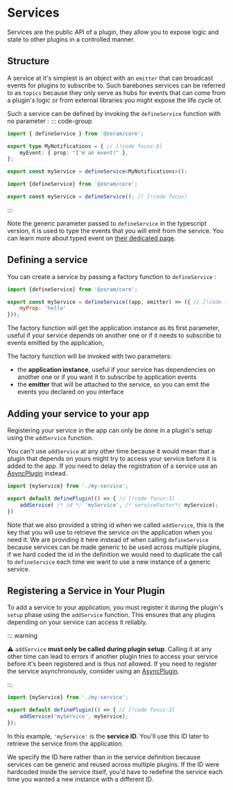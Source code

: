 # Services

Services are the public API of a plugin, they allow you to expose logic and
state to other plugins in a controlled manner.

## Structure

A service at it's simplest is an object with an `emitter` that can broadcast
events for plugins to subscribe to. Such barebones services can be referred to
as
`topics` because they only serve as hubs for events that can come from a
plugin's logic or from external libraries you might expose the life cycle of.

Such a service can be defined by invoking the `defineService` function with no
parameter :
::: code-group

```ts [TypeScript]
import { defineService } from '@zoram/core';

export type MyNotifications = { // [!code focus:6]
	myEvent: { prop: "I'm an event!" },
};

export const myService = defineService<MyNotifications>(); 
```

```js [JavaScript]
import {defineService} from '@zoram/core';

export const myService = defineService(); // [!code focus]
```

:::

Note the generic parameter passed to `defineService` in the typescript version,
it is used to type the events that you will emit from the service. You can learn
more about typed event
on [their dedicated page](/guide/concepts-in-depth/typing-events).

## Defining a service

You can create a service by passing a factory function to `defineService` :

```js
import {defineService} from '@zoram/core';

export const myService = defineService((app, emitter) => ({ // [!code focus:3]
	myProp: 'hello'
}));
```

The factory function will get the application instance as its first parameter,
useful if your service depends on another one or if it needs to subscribe to
events emitted by the application,

The factory function will be invoked with two parameters:

- the **application instance**, useful if your service has dependencies on
  another one or if you want it to subscribe to application events
- the **emitter** that will be attached to the service, so you can emit the
  events you declared on you interface

## Adding your service to your app

Registering your service in the app can only be done in a plugin's setup using
the `addService` function.

You can't use `addService` at any other time because it would mean that a plugin
that depends on yours might try to access your service before it is added to the
app. If you need to delay the registration of a service use
an [AsyncPlugin](../concepts-in-depth/code-splitting) instead.

```js
import {myService} from './my-service';

export default definePlugin(() => { // [!code focus:3]
	addService( /* id */ 'myService', /* serviceFactor*/ myService);
})
```

Note that we also provided a string id when we called `addService`, this is the
key that you will use to retrieve the service on the application when you need
it. We are providing it here instead of when calling `defineService`
because services can be made generic to be used across multiple plugins, if we
hard coded the id in the definition we would need to duplicate the call to
`defineService` each time we want to use a new instance of a generic service.

## Registering a Service in Your Plugin

To add a service to your application, you must register it during the plugin's
`setup` phase using the `addService` function. This ensures that any plugins
depending on your service can access it reliably.

::: warning

⚠️ `addService` **must only be called during plugin setup**. Calling it at any
other time can lead to errors if another plugin tries to access your service
before it's been registered and is thus not allowed. If you need to register the
service asynchronously, consider using
an [AsyncPlugin](/guide/concepts-in-depth/asynchronous-plugins).

:::

```js
import {myService} from './my-service';

export default definePlugin(() => { // [!code focus:3]
	addService('myService', myService);
});
```

In this example, `'myService'` is the **service ID**. You'll use this ID later
to retrieve the service from the application.

We specify the ID here rather than in the service definition because services
can be generic and reused across multiple plugins. If the ID were hardcoded
inside the service itself, you'd have to redefine the service each time you
wanted a new instance with a different ID.
